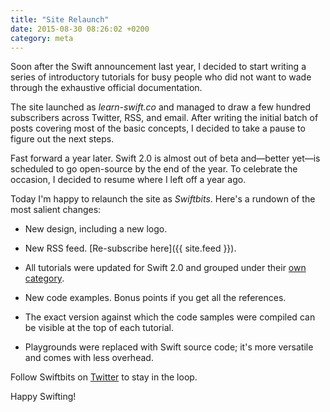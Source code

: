```yaml
---
title: "Site Relaunch"
date: 2015-08-30 08:26:02 +0200
category: meta
---
```


Soon after the Swift announcement last year, I decided to start writing a series of introductory tutorials for busy people who did not want to wade through the exhaustive official documentation.

The site launched as *learn-swift.co* and managed to draw a few hundred subscribers across Twitter, RSS, and email. After writing the initial batch of posts covering most of the basic concepts, I decided to take a pause to figure out the next steps.

Fast forward a year later. Swift 2.0 is almost out of beta and—better yet—is scheduled to go open-source by the end of the year. To celebrate the occasion, I decided to resume where I left off a year ago.

Today I'm happy to relaunch the site as *Swiftbits*. Here's a rundown of the most salient changes:

- New design, including a new logo.

- New RSS feed. [Re-subscribe here]({{ site.feed }}).

- All tutorials were updated for Swift 2.0 and grouped under their [own category](/learn-swift).

- New code examples. Bonus points if you get all the references.

- The exact version against which the code samples were compiled can be visible at the top of each tutorial.

- Playgrounds were replaced with Swift source code; it's more versatile and comes with less overhead.

Follow Swiftbits on [Twitter](https://twitter.com/swiftbitsnews) to stay in the loop.

Happy Swifting!
